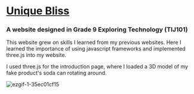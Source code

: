 # [Unique Bliss](https://sulaimanqazi.github.io/Unique-Bliss/)
### A website designed in Grade 9 Exploring Technology (TIJ101) 

This website grew on skills I learned from my previous websites. Here I learned the importance of using javascript frameworks and implemented three.js into my website. 

I used three.js for the introduction page, where I loaded a 3D model of my fake product's soda can rotating around. 

![ezgif-1-35ec01cf15](https://github.com/user-attachments/assets/523e1f62-4f91-46fd-a068-b3790f7935b7)

